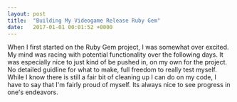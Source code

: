 ```yaml
---
layout: post
title:  "Building My Videogame Release Ruby Gem"
date:   2017-01-01 00:01:52 +0000
---
```



When I first started on the Ruby Gem project, I was somewhat over excited. My mind was racing with potential functionality over the following days. It was especially nice to just kind of be pushed in, on my own for the project. No detailed guidline for what to make, full freedom to really test myself. While I know there is still a fair bit of cleaning up I can do on my code, I have to say that I'm fairly proud of myself. Its always nice to see progress in one's endeavors.
